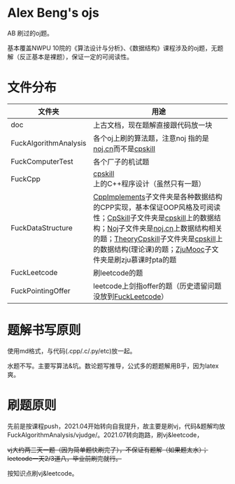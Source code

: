 # Alex Beng's ojs

AB 刷过的oj题。

基本覆盖NWPU 10院的《算法设计与分析》、《数据结构》课程涉及的oj题，无题解（反正基本是裸题），保证一定的可阅读性。

# 文件分布

|文件夹|用途|
|-|-|
|doc|上古文档，现在题解直接跟代码放一块|
|FuckAlgorithmAnalysis| 各个oj上刷的算法题，注意noj 指的是 [noj.cn](http://noj.cn/)而不是[cpskill](http://noj.nwpu.edu.cn)|
|FuckComputerTest|各个厂子的机试题|
|FuckCpp|[cpskill](http://noj.nwpu.edu.cn)上的C++程序设计（虽然只有一题）|
|FuckDataStructure| [CppImplements](/FuckDataStructure\CppImplements)子文件夹是各种数据结构的CPP实现，基本保证OOP风格及可阅读性；[CpSkill](/FuckDataStructure\CpSkill)子文件夹是[cpskill](http://noj.nwpu.edu.cn)上的数据结构；[Noj](/FuckDataStructure\Noj)子文件夹是[noj.cn](noj.cn)上数据结构相关的题；[TheoryCpskill](/FuckDataStructure\TheoryCpskill)子文件夹是[cpskill](http://noj.nwpu.edu.cn)上的数据结构(理论课)的题；[ZjuMooc](/FuckDataStructure\ZjuMooc)子文件夹是刷zju慕课时pta的题|
|FuckLeetcode|刷leetcode的题|
|FuckPointingOffer|leetcode上剑指offer的题（历史遗留问题没放到[FuckLeetcode](/FuckLeetcode)）|

# 题解书写原则

使用md格式，与代码(.cpp/.c/.py/etc)放一起。

水题不写。主要写算法&坑。数论题写推导，公式多的题题解用B乎，因为latex爽。

# 刷题原则

先前是按课程push，2021.04开始转向自我提升，故主要是刷vj，代码&题解均放 FuckAlgorithmAnalysis/vjudge/。2021.07转向跑路，刷vj&leetcode，

~~vj大约两三天一题（因为简单题快刷完了），不保证有题解（如果题太水）；leetcode一天2/3道八，毕业前刷完就行。~~

按知识点刷vj&leetcode。